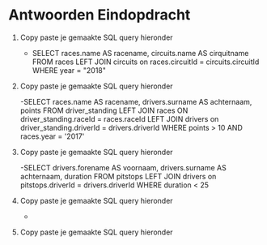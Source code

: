# Antwoorden Eindopdracht

1. Copy paste je gemaakte SQL query hieronder
    
    - SELECT races.name AS racename, circuits.name AS cirquitname FROM races 
    LEFT JOIN circuits on races.circuitId = circuits.circuitId 
    WHERE year = "2018"

2. Copy paste je gemaakte SQL query hieronder
   
    -SELECT races.name AS racename, drivers.surname AS achternaam, points FROM driver_standing
    LEFT JOIN races ON driver_standing.raceId = races.raceId
    LEFT JOIN drivers on driver_standing.driverId = drivers.driverId
    WHERE  points > 10 AND races.year = '2017' 
    
3. Copy paste je gemaakte SQL query hieronder
    
    -SELECT drivers.forename AS voornaam, drivers.surname AS achternaam, duration FROM pitstops
    LEFT JOIN drivers on pitstops.driverId = drivers.driverId
    WHERE duration < 25

4. Copy paste je gemaakte SQL query hieronder

    -
   
5. Copy paste je gemaakte SQL query hieronder
   
